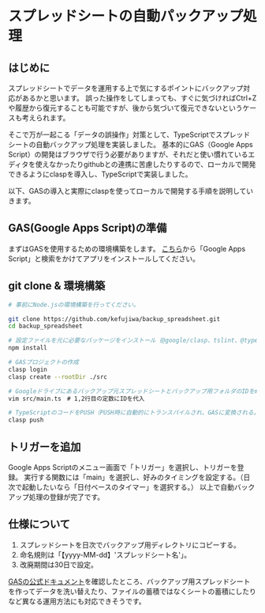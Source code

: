 # スプレッドシートの自動パックアップ処理
## はじめに
スプレッドシートでデータを運用する上で気にするポイントにバックアップ対応があるかと思います。
誤った操作をしてしまっても、すぐに気づければCtrl+Zや履歴から復元することも可能ですが、後から気づいて復元できないというケースも考えられます。

そこで万が一起こる「データの誤操作」対策として、TypeScriptでスプレッドシートの自動バックアップ処理を実装しました。
基本的にGAS（Google Apps Script）の開発はブラウザで行う必要がありますが、それだと使い慣れているエディタを使えなかったりgithubとの連携に苦慮したりするので、ローカルで開発できるようにclaspを導入し、TypeScriptで実装しました。

以下、GASの導入と実際にclaspを使ってローカルで開発する手順を説明していきます。
## GAS(Google Apps Script)の準備
まずはGASを使用するための環境構築をします。
[こちら](https://gsuite.google.com/marketplace/?pann=gam)から「Google Apps Script」と検索をかけてアプリをインストールしてください。
## git clone & 環境構築
```bash
# 事前にNode.jsの環境構築を行ってください。

git clone https://github.com/kefujiwa/backup_spreadsheet.git
cd backup_spreadsheet

# 設定ファイルを元に必要なパッケージをインストール（@google/clasp、tslint、@types/google-apps-script等）
npm install

# GASプロジェクトの作成
clasp login
clasp create --rootDir ./src

# Googleドライブにあるバックアップ元スプレッドシートとバックアップ用フォルダのIDをmain.tsに記載する。
vim src/main.ts　# 1,2行目の定数にIDを代入

# TypeScriptのコードをPUSH（PUSH時に自動的にトランスパイルされ、GASに変換される。）
clasp push
```
## トリガーを追加
Google Apps Scriptのメニュー画面で「トリガー」を選択し、トリガーを登録。
実行する関数には「main」を選択し、好みのタイミングを設定する。（日次で起動したいなら「日付ベースのタイマー」を選択する。）
以上で自動バックアップ処理の登録が完了です。
## 仕様について
1. スプレッドシートを日次でバックアップ用ディレクトリにコピーする。
2. 命名規則は「【yyyy-MM-dd】'スプレッドシート名'」。
3. 改廃期間は30日で設定。

[GASの公式ドキュメント](https://developers.google.com/apps-script/reference)を確認したところ、バックアップ用スプレッドシートを作ってデータを洗い替えたり、ファイルの蓄積ではなくシートの蓄積にしたりなど異なる運用方法にも対応できそうです。
